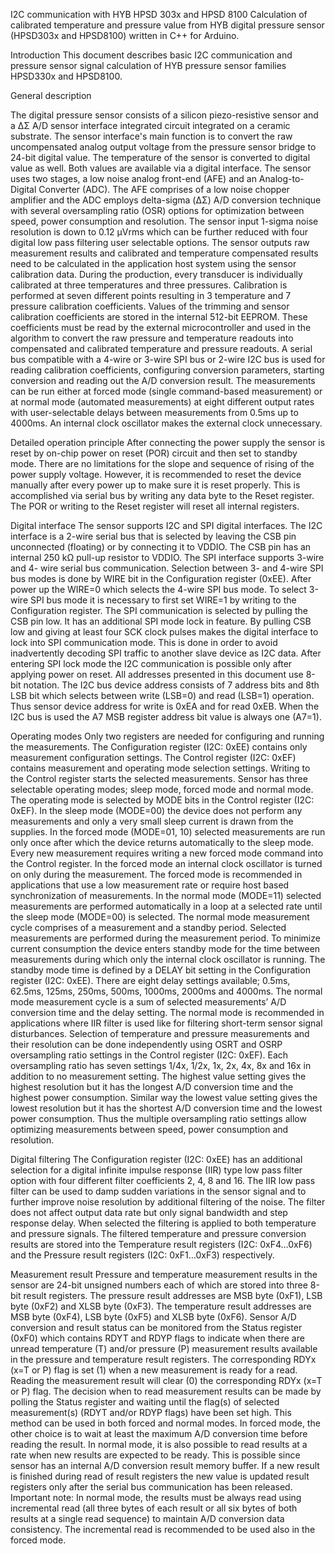 I2C communication with HYB HPSD 303x and HPSD 8100
Calculation of calibrated temperature and pressure value from HYB digital pressure sensor (HPSD303x and HPSD8100) written in C++ for Arduino.

Introduction
This document describes basic I2C communication and pressure sensor signal calculation of HYB pressure sensor families HPSD330x and HPSD8100.
 	
General description

The digital pressure sensor consists of a silicon piezo-resistive sensor and a ΔΣ A/D sensor interface integrated circuit integrated on a ceramic substrate.
The sensor interface's main function is to convert the raw uncompensated analog output voltage from the pressure sensor bridge to 24-bit digital value.
The temperature of the sensor is converted to digital value as well. Both values are available via a digital interface. The sensor uses two stages,
a low noise analog front-end (AFE) and an Analog-to-Digital Converter (ADC). The AFE comprises of a low noise chopper amplifier and the ADC employs delta-sigma (ΔΣ) A/D conversion
technique with several oversampling ratio (OSR) options for optimization between speed, power consumption and resolution. The sensor input 1-sigma noise resolution is down
to 0.12 µVrms which can be further reduced with four digital low pass filtering user selectable options.
The sensor outputs raw measurement results and calibrated and temperature compensated results need to be calculated in the application host system using the sensor calibration data.
During the production, every transducer is individually calibrated at three temperatures and three pressures. Calibration is performed at seven different points resulting in
3 temperature and 7 pressure calibration coefficients. Values of the trimming and sensor calibration coefficients are stored in the internal 512-bit EEPROM. These coefficients 
must be read by the external microcontroller and used in the algorithm to convert the raw pressure and temperature readouts into compensated and calibrated temperature and pressure readouts. 
A serial bus compatible with a 4-wire or 3-wire SPI bus or 2-wire I2C bus is used for reading calibration coefficients, configuring conversion parameters, starting conversion 
and reading out the A/D conversion result. 
The measurements can be run either at forced mode (single command-based measurement) or at normal mode (automated measurements) at eight different output rates with user-selectable 
delays between measurements from 0.5ms up to 4000ms. An internal clock oscillator makes the external clock unnecessary.

Detailed operation principle
After connecting the power supply the sensor is reset by on-chip power on reset (POR) circuit and then set to standby mode. There are no limitations for the slope and sequence of 
rising of the power supply voltage. However, it is recommended to reset the device manually after every power up to make sure it is reset properly. This is accomplished via serial 
bus by writing any data byte to the Reset register. The POR or writing to the Reset register will reset all internal registers.

Digital interface
The sensor supports I2C and SPI digital interfaces. The I2C interface is a 2-wire serial bus that is selected by leaving the CSB pin unconnected (floating) or by connecting it to VDDIO. 
The CSB pin has an internal 250 kΩ pull-up resistor to VDDIO. 
The SPI interface supports 3-wire and 4- wire serial bus communication. Selection between 3- and 4-wire SPI bus modes is done by WIRE bit in the Configuration register (0xEE). 
After power up the WIRE=0 which selects the 4-wire SPI bus mode. To select 3-wire SPI bus mode it is necessary to first set WIRE=1 by writing to the Configuration register.
The SPI communication is selected by pulling the CSB pin low. It has an additional SPI mode lock in feature. By pulling CSB low and giving at least four SCK clock pulses makes the 
digital interface to lock into SPI communication mode. This is done in order to avoid inadvertently decoding SPI traffic to another slave device as I2C data. 
After entering SPI lock mode the I2C communication is possible only after applying power on reset.
All addresses presented in this document use 8-bit notation. The I2C bus device address consists of 7 address bits and 8th LSB bit which selects between write (LSB=0) and read (LSB=1) 
operation. Thus sensor device address for write is 0xEA and for read 0xEB. When the I2C bus is used the A7 MSB register address bit value is always one (A7=1).

Operating modes
Only two registers are needed for configuring and running the measurements. The Configuration register (I2C: 0xEE) contains only measurement configuration settings. 
The Control register (I2C: 0xEF) contains measurement and operating mode selection settings. Writing to the Control register starts the selected measurements.
Sensor has three selectable operating modes; sleep mode, forced mode and normal mode. The operating mode is selected by MODE bits in the Control register (I2C: 0xEF). 
In the sleep mode (MODE=00) the device does not perform any measurements and only a very small sleep current is drawn from the supplies.
In the forced mode (MODE=01, 10) selected measurements are run only once after which the device returns automatically to the sleep mode. Every new measurement requires 
writing a new forced mode command into the Control register. In the forced mode an internal clock oscillator is turned on only during the measurement. The forced mode 
is recommended in applications that use a low measurement rate or require host based synchronization of measurements.
In the normal mode (MODE=11) selected measurements are performed automatically in a loop at a selected rate until the sleep mode (MODE=00) is selected. The normal mode 
measurement cycle comprises of a measurement and a standby period. Selected measurements are performed during the measurement period. To minimize current consumption the device 
enters standby mode for the time between measurements during which only the internal clock oscillator is running. The standby mode time is defined by a DELAY bit setting in the 
Configuration register (I2C: 0xEE). There are eight delay settings available; 0.5ms, 62.5ms, 125ms, 250ms, 500ms, 1000ms, 2000ms and 4000ms. The normal mode measurement cycle is a 
sum of selected measurements’ A/D conversion time and the delay setting. The normal mode is recommended in applications 
where IIR filter is used like for filtering short-term sensor signal disturbances. 
Selection of temperature and pressure measurements and their resolution can be done independently using OSRT and OSRP oversampling ratio settings in the Control register (I2C: 0xEF). 
Each oversampling ratio has seven settings 1/4x, 1/2x, 1x, 2x, 4x, 8x and 16x in addition to no measurement setting. The highest value setting gives the highest resolution but it has 
the longest A/D conversion time and the highest power consumption. Similar way the lowest value setting gives the lowest resolution but it has the shortest A/D conversion time and the 
lowest power consumption. Thus the multiple oversampling ratio settings allow optimizing measurements between speed, power consumption and resolution.

Digital filtering
The Configuration register (I2C: 0xEE) has an additional selection for a digital infinite impulse response (IIR) type low pass filter option with four different filter coefficients 2, 4, 8 and 16.
The IIR low pass filter can be used to damp sudden variations in the sensor signal and to further improve noise resolution by additional filtering of the noise. The filter does not 
affect output data rate but only signal bandwidth and step response delay. When selected the filtering is applied to both temperature and pressure signals. The filtered temperature and pressure 
conversion results are stored into the Temperature result registers (I2C: 0xF4…0xF6) and the Pressure result registers (I2C: 0xF1…0xF3) respectively.

Measurement result
Pressure and temperature measurement results in the sensor are 24-bit unsigned numbers each of which are stored into three 8-bit result registers. The pressure result addresses are MSB byte (0xF1), LSB byte (0xF2) and XLSB byte (0xF3). The temperature result addresses are MSB byte (0xF4), LSB byte (0xF5) and XLSB byte (0xF6).
Sensor A/D conversion and result status can be monitored from the Status register (0xF0) which contains RDYT and RDYP flags to indicate when there are unread temperature (T) and/or pressure (P) 
measurement results available in the pressure and temperature result registers. The corresponding RDYx (x=T or P) flag is set (1) when a new measurement is ready for a 
read. Reading the measurement result will clear (0) the corresponding RDYx (x=T or P) flag.
The decision when to read measurement results can be made by polling the Status register and waiting until the flag(s) of selected measurement(s) (RDYT and/or RDYP flags) have been set high. 
This method can be used in both forced and normal modes. In forced mode, the other choice is to wait at least the maximum A/D conversion time before reading the result. In normal mode, it is also possible to read results at a rate when new results are expected to be ready. This is possible since sensor 
has an internal A/D conversion result memory buffer. If a new result is finished during read of result registers the new value is updated result registers only after the serial bus
communication has been released. Important note: In normal mode, the results must be always read using incremental read (all three bytes of each result or all six bytes of both results at a 
single read sequence) to maintain A/D conversion data consistency. The incremental read is recommended to be used also in the forced mode.
 

